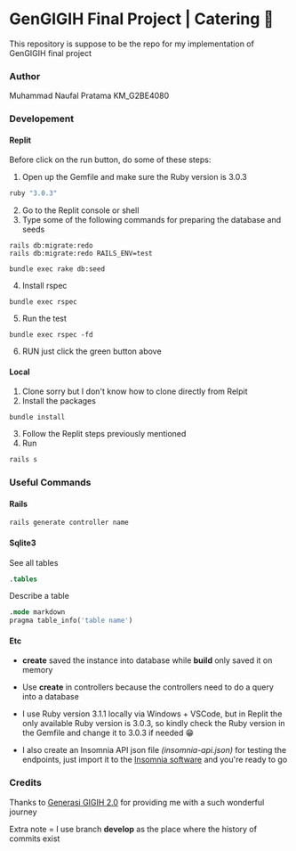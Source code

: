 # GenGIGIH Final Project | Catering 🦐

This repository is suppose to be the repo for my implementation of GenGIGIH final project

### Author

Muhammad Naufal Pratama
KM_G2BE4080

### Developement

#### Replit

Before click on the run button, do some of these steps:

1. Open up the Gemfile and make sure the Ruby version is 3.0.3

```ruby
ruby "3.0.3"
```

2. Go to the Replit console or shell
3. Type some of the following commands for preparing the database and seeds

```shell
rails db:migrate:redo
rails db:migrate:redo RAILS_ENV=test
```

```shell
bundle exec rake db:seed
```

4. Install rspec

```shell
bundle exec rspec
```

5. Run the test

```shell
bundle exec rspec -fd
```

6. RUN
   just click the green button above

#### Local

1. Clone
   sorry but I don't know how to clone directly from Relpit
2. Install the packages

```shell
bundle install
```

3. Follow the Replit steps previously mentioned
4. Run

```ruby
rails s
```

### Useful Commands

#### Rails

```ruby
rails generate controller name
```

#### Sqlite3

See all tables

```sql
.tables
```

Describe a table

```sql
.mode markdown
pragma table_info('table name')
```

#### Etc

- **create** saved the instance into database while **build** only saved it on memory

- Use **create** in controllers because the controllers need to do a query into a database

- I use Ruby version 3.1.1 locally via Windows + VSCode, but in Replit the only available Ruby version is 3.0.3, so kindly check the Ruby version in the Gemfile and change it to 3.0.3 if needed 😁

- I also create an Insomnia API json file _(insomnia-api.json)_ for testing the endpoints, just import it to the [Insomnia software](https://insomnia.rest/) and you're ready to go

### Credits

Thanks to [Generasi GIGIH 2.0](https://www.anakbangsabisa.org/generasi-gigih/) for providing me with a such wonderful journey

Extra note = I use branch **develop** as the place where the history of commits exist
